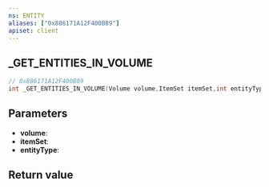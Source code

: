 ```yaml
---
ns: ENTITY
aliases: ["0x886171A12F400B89"]
apiset: client
---
```

## _GET_ENTITIES_IN_VOLUME

```c
// 0x886171A12F400B89
int _GET_ENTITIES_IN_VOLUME(Volume volume,ItemSet itemSet,int entityType);
```


## Parameters
* **volume**:
* **itemSet**:
* **entityType**:

## Return value

